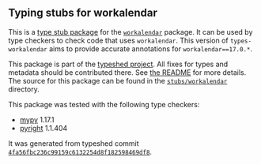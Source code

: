 ## Typing stubs for workalendar

This is a [type stub package](https://typing.python.org/en/latest/tutorials/external_libraries.html)
for the [`workalendar`](https://github.com/workalendar/workalendar) package. It can be used by type checkers
to check code that uses `workalendar`. This version of
`types-workalendar` aims to provide accurate annotations for
`workalendar==17.0.*`.

This package is part of the [typeshed project](https://github.com/python/typeshed).
All fixes for types and metadata should be contributed there.
See [the README](https://github.com/python/typeshed/blob/main/README.md)
for more details. The source for this package can be found in the
[`stubs/workalendar`](https://github.com/python/typeshed/tree/main/stubs/workalendar)
directory.

This package was tested with the following type checkers:
* [mypy](https://github.com/python/mypy/) 1.17.1
* [pyright](https://github.com/microsoft/pyright) 1.1.404

It was generated from typeshed commit
[`4fa56fbc236c99159c6132254d8f182598469df8`](https://github.com/python/typeshed/commit/4fa56fbc236c99159c6132254d8f182598469df8).